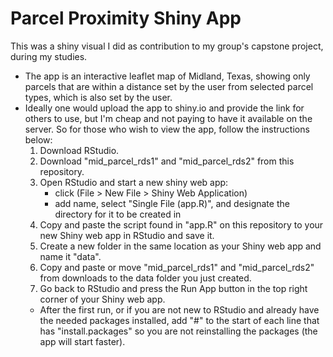 # Parcel Proximity Shiny App

This was a shiny visual I did as  contribution to my group's capstone project, during my studies.

- The app is an interactive leaflet map of Midland, Texas, showing only parcels that are within a distance set by the user from selected parcel types, which is also set by the user.  
- Ideally one would upload the app to shiny.io and provide the link for others to use, but I'm cheap and not paying to have it available on the server.  So for those who wish to view the app, follow the instructions below:
  1. Download RStudio.
  2. Download "mid_parcel_rds1" and "mid_parcel_rds2" from this repository.
  3. Open RStudio and start a new shiny web app: 
      - click (File > New File > Shiny Web Application)
      - add name, select "Single File (app.R)", and designate the directory for it to be created in
  4. Copy and paste the script found in "app.R" on this repository to your new Shiny web app in RStudio and save it.
  5. Create a new folder in the same location as your Shiny web app and name it "data".
  6. Copy and paste or move "mid_parcel_rds1" and "mid_parcel_rds2" from downloads to the data folder you just created.
  7. Go back to RStudio and press the Run App button in the top right corner of your Shiny web app.
    - After the first run, or if you are not new to RStudio and already have the needed packages installed, add "#" to the start of each line that has "install.packages" so you are not reinstalling the packages (the app will start faster).
